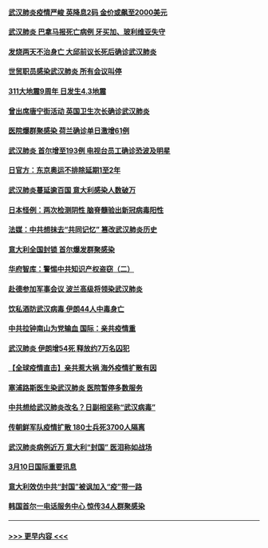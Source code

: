 #### [武汉肺炎疫情严峻 英降息2码 金价或飙至2000美元](../pages/prog202/a102797092.md?t=03111802) 
#### [武汉肺炎 巴拿马报死亡病例 牙买加、玻利维亚失守](../pages/prog202/a102797062.md?t=03111802) 
#### [发烧两天不治身亡 大邱前议长死后确诊武汉肺炎](../pages/prog202/a102797043.md?t=03111802) 
#### [世贸职员感染武汉肺炎 所有会议叫停](../pages/prog202/a102797001.md?t=03111802) 
#### [311大地震9周年 日发生4.3地震](../pages/prog202/a102797004.md?t=03111802) 
#### [曾出席唐宁街活动 英国卫生次长确诊武汉肺炎](../pages/prog202/a102796948.md?t=03111802) 
#### [医院爆群聚感染 荷兰确诊单日激增61例](../pages/prog202/a102796928.md?t=03111802) 
#### [武汉肺炎 首尔增至193例 电视台员工确诊恐波及明星](../pages/prog202/a102796886.md?t=03111802) 
#### [日官方：东京奥运不排除延期1至2年](../pages/prog202/a102796890.md?t=03111802) 
#### [武汉肺炎蔓延逾百国 意大利感染人数破万](../pages/prog202/a102796746.md?t=03111802) 
#### [日本怪例：两次检测阴性 脑脊髓验出新冠病毒阳性](../pages/prog202/a102796700.md?t=03111802) 
#### [法媒：中共想抹去“共同记忆” 篡改武汉肺炎历史](../pages/prog202/a102796607.md?t=03111802) 
#### [意大利全国封锁 首尔爆发群聚感染](../pages/prog202/a102796574.md?t=03111802) 
#### [华府智库：警惕中共知识产权盗窃（二）](../pages/prog202/a102796570.md?t=03111802) 
#### [赴德参加军事会议 波兰高级将领染武汉肺炎](../pages/prog202/a102796549.md?t=03111802) 
#### [饮私酒防武汉病毒 伊朗44人中毒身亡](../pages/prog202/a102796503.md?t=03111802) 
#### [中共拉钟南山为党输血 国际：亲共疫情重](../pages/prog202/a102796486.md?t=03111802) 
#### [武汉肺炎 伊朗增54死 释放约7万名囚犯](../pages/prog202/a102796475.md?t=03111802) 
#### [【全球疫情直击】亲共惹大祸 海外疫情扩散有因](../pages/prog202/a102796399.md?t=03111802) 
#### [塞浦路斯医生染武汉肺炎 医院暂停多数服务](../pages/prog202/a102796329.md?t=03111802) 
#### [中共想给武汉肺炎改名？日副相坚称“武汉病毒”](../pages/prog202/a102796323.md?t=03111802) 
#### [传朝鲜军队疫情扩散 180士兵死3700人隔离](../pages/prog202/a102796288.md?t=03111802) 
#### [武汉肺炎病例近万 意大利“封国” 医泪称如战场](../pages/prog202/a102796246.md?t=03111802) 
#### [3月10日国际重要讯息](../pages/prog202/a102796259.md?t=03111802) 
#### [意大利效仿中共“封国”被讽加入“疫”带一路](../pages/prog202/a102796225.md?t=03111802) 
#### [韩国首尔一电话服务中心 惊传34人群聚感染](../pages/prog202/a102796219.md?t=03111802) 

----
#### [ >>> 更早内容 <<< ](../indexes/prog202-earlier.md)

